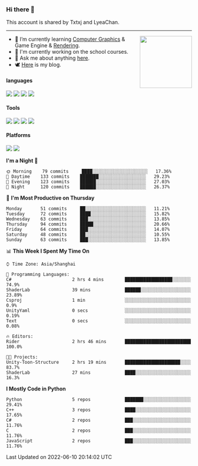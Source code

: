 ### Hi there 👋

This account is shared by Txtxj and LyeaChan.

---

<img align="right" height="141" src="https://github-readme-stats.vercel.app/api?username=txtxj&theme=tokyonight&show_icons=true&count_private=true">

- 🌱 I’m currently learning [Computer Graphics](https://github.com/txtxj/GAMES101) & Game Engine & [Rendering](https://github.com/txtxj/GAMES202).
- 🐶 I'm currently working on the school courses.
- 💬 Ask me about anything [here](https://github.com/txtxj/txtxj/issues).
- 🕊️ [Here](https://txtxj.top) is my blog.

#### languages

![](https://img.shields.io/badge/C++-00599C?logo=cplusplus&logoColor=fff)
![](https://img.shields.io/badge/Python-3e74a2?logo=python&logoColor=fff)
![](https://img.shields.io/badge/C%23-239120?logo=csharp&logoColor=fff)
![](https://img.shields.io/badge/C-A8B9CC?logo=c&logoColor=555)


#### Tools

![](https://img.shields.io/badge/JetBrains-000000?logo=jetbrains&logoColor=fff)
![](https://img.shields.io/badge/SublimeText_3-FF9800?logo=sublimetext&logoColor=fff)
![](https://img.shields.io/badge/UE_4-0E1128?logo=unrealengine&logoColor=fff)
![](https://img.shields.io/badge/unity-FFFFFF?logo=unity&logoColor=000)

#### Platforms

![](https://img.shields.io/badge/Ubuntu_20.04-E95420?logo=ubuntu&logoColor=fff)
![](https://img.shields.io/badge/Windows_10-0078D6?logo=windows&logoColor=fff)


<!--START_SECTION:waka-->
**I'm a Night 🦉** 

```text
🌞 Morning    79 commits     ████░░░░░░░░░░░░░░░░░░░░░   17.36% 
🌆 Daytime    133 commits    ███████░░░░░░░░░░░░░░░░░░   29.23% 
🌃 Evening    123 commits    ██████░░░░░░░░░░░░░░░░░░░   27.03% 
🌙 Night      120 commits    ██████░░░░░░░░░░░░░░░░░░░   26.37%

```
📅 **I'm Most Productive on Thursday** 

```text
Monday       51 commits     ██░░░░░░░░░░░░░░░░░░░░░░░   11.21% 
Tuesday      72 commits     ████░░░░░░░░░░░░░░░░░░░░░   15.82% 
Wednesday    63 commits     ███░░░░░░░░░░░░░░░░░░░░░░   13.85% 
Thursday     94 commits     █████░░░░░░░░░░░░░░░░░░░░   20.66% 
Friday       64 commits     ███░░░░░░░░░░░░░░░░░░░░░░   14.07% 
Saturday     48 commits     ██░░░░░░░░░░░░░░░░░░░░░░░   10.55% 
Sunday       63 commits     ███░░░░░░░░░░░░░░░░░░░░░░   13.85%

```


📊 **This Week I Spent My Time On** 

```text
⌚︎ Time Zone: Asia/Shanghai

💬 Programming Languages: 
C#                       2 hrs 4 mins        ██████████████████░░░░░░░   74.9% 
ShaderLab                39 mins             ██████░░░░░░░░░░░░░░░░░░░   23.89% 
Csproj                   1 min               ░░░░░░░░░░░░░░░░░░░░░░░░░   0.9% 
UnityYaml                0 secs              ░░░░░░░░░░░░░░░░░░░░░░░░░   0.19% 
Text                     0 secs              ░░░░░░░░░░░░░░░░░░░░░░░░░   0.08%

🔥 Editors: 
Rider                    2 hrs 46 mins       █████████████████████████   100.0%

🐱‍💻 Projects: 
Unity-Toon-Structure     2 hrs 19 mins       █████████████████████░░░░   83.7% 
ShaderLab                27 mins             ████░░░░░░░░░░░░░░░░░░░░░   16.3%

```

**I Mostly Code in Python** 

```text
Python                   5 repos             ███████░░░░░░░░░░░░░░░░░░   29.41% 
C++                      3 repos             ████░░░░░░░░░░░░░░░░░░░░░   17.65% 
C#                       2 repos             ███░░░░░░░░░░░░░░░░░░░░░░   11.76% 
C                        2 repos             ███░░░░░░░░░░░░░░░░░░░░░░   11.76% 
JavaScript               2 repos             ███░░░░░░░░░░░░░░░░░░░░░░   11.76%

```



 Last Updated on 2022-06-10 20:14:02 UTC
<!--END_SECTION:waka-->
